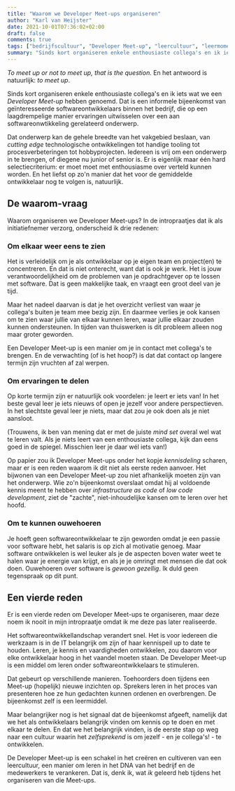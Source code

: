 ```yaml
---
title: "Waarom we Developer Meet-ups organiseren"
author: "Karl van Heijster"
date: 2021-10-01T07:36:02+02:00
draft: false
comments: true
tags: ["bedrijfscultuur", "Developer Meet-up", "leercultuur", "leermoment", "procesverbetering", "samenwerking", "waarde", "werkplezier"]
summary: "Sinds kort organiseren enkele enthousiaste collega's en ik iets wat we een *Developer Meet-up* hebben genoemd. Dat is een informele bijeenkomst van geïnteresseerde softwareontwikkelaars binnen het bedrijf, die op een laagdrempelige manier ervaringen uitwisselen over een aan softwareonwtikkeling gerelateerd onderwerp. Waarom organiseren we Developer Meet-ups? In de intropraatjes dat ik als initiatiefnemer verzorg, onderscheid ik drie redenen."
---
```


*To meet up or not to meet up, that is the question.* En het antwoord is natuurlijk: *to meet up*.


Sinds kort organiseren enkele enthousiaste collega's en ik iets wat we een *Developer Meet-up* hebben genoemd. Dat is een informele bijeenkomst van geïnteresseerde softwareontwikkelaars binnen het bedrijf, die op een laagdrempelige manier ervaringen uitwisselen over een aan softwareonwtikkeling gerelateerd onderwerp. 


Dat onderwerp kan de gehele breedte van het vakgebied beslaan, van *cutting edge* technologische ontwikkelingen tot handige tooling tot procesverbeteringen tot hobbyprojecten. Iedereen is vrij om een onderwerp in te brengen, of diegene nu junior of senior is. Er is eigenlijk maar één hard selectiecriterium: er moet moet met enthousiasme over verteld kunnen worden. En het liefst op zo'n manier dat het voor de gemiddelde ontwikkelaar nog te volgen is, natuurlijk.


## De waarom-vraag


Waarom organiseren we Developer Meet-ups? In de intropraatjes dat ik als initiatiefnemer verzorg, onderscheid ik drie redenen:


### Om elkaar weer eens te zien


Het is verleidelijk om je als ontwikkelaar op je eigen team en project(en) te concentreren. En dat is niet onterecht, want dat is ook je werk. Het is jouw verantwoordelijkheid om de problemen van je opdrachtgever op te lossen met software. Dat is geen makkelijke taak, en vraagt een groot deel van je tijd.


Maar het nadeel daarvan is dat je het overzicht verliest van waar je collega's buiten je team mee bezig zijn. En daarmee verlies je ook kansen om te zien waar jullie van elkaar kunnen leren, waar jullie elkaar zouden kunnen ondersteunen. In tijden van thuiswerken is dit probleem alleen nog maar groter geworden. 


Een Developer Meet-up is een manier om je in contact met collega's te brengen. En de verwachting (of is het hoop?) is dat dat contact op langere termijn zijn vruchten af zal werpen.


### Om ervaringen te delen


Op korte termijn zijn er natuurlijk ook voordelen: je leert er iets van! In het beste geval leer je iets nieuws of open je jezelf voor andere perspectieven. In het slechtste geval leer je niets, maar dat zou je ook doen als je niet aansloot. 


(Trouwens, ik ben van mening dat er met de juiste *mind set* overal wel wat te leren valt. Als je niets leert van een enthousiaste collega, kijk dan eens goed in de spiegel. Misschien leer je daar wél iets van!) 


Op papier zou ik Developer Meet-ups onder het kopje *kennisdeling* scharen, maar er is een reden waarom ik dit niet als eerste reden aanvoer. Het bijwonen van een Developer Meet-up zou niet afhankelijk moeten zijn van het onderwerp. Wie zo'n bijeenkomst overslaat omdat hij al voldoende kennis meent te hebben over *infrastructure as code* of *low code development*, ziet de "zachte", niet-inhoudelijke kansen om te leren over het hoofd.


### Om te kunnen ouwehoeren


Je hoeft geen softwareontwikkelaar te zijn geworden omdat je een passie voor software hebt, het salaris is op zich al motivatie genoeg. Maar software ontwikkelen is wel leuker als je de aspecten boven water weet te halen waar je energie van krijgt, en als je je omringt met mensen die dat ook doen. Ouwehoeren over software is *gewoon gezellig*. Ik duld geen tegenspraak op dit punt.


## Een vierde reden


Er is een vierde reden om Developer Meet-ups te organiseren, maar deze noem ik nooit in mijn intropraatje omdat ik me deze pas later realiseerde. 


Het softwareontwikkellandschap verandert snel. Het is voor iedereen die werkzaam is in de IT belangrijk om zijn of haar kennispeil up to date te houden. Leren, je kennis en vaardigheden ontwikkelen, zou daarom voor elke ontwikkelaar hoog in het vaandel moeten staan. De Developer Meet-up is een middel om leren onder softwareontwikkelaars te stimuleren.


Dat gebeurt op verschillende manieren. Toehoorders doen tijdens een Meet-up (hopelijk) nieuwe inzichten op. Sprekers leren in het proces van presenteren hoe ze hun gedachten kunnen ordenen en overbrengen. De bijeenkomst zelf is een leermiddel.  


Maar belangrijker nog is het signaal dat de bijeenkomst afgeeft, namelijk dat we het als ontwikkelaars belangrijk vinden om kennis op te doen en met elkaar te delen. En dat we het belangrijk vinden, is de eerste stap op weg naar een cultuur waarin het *zelfsprekend* is om jezelf - en je collega's! - te ontwikkelen.


De Developer Meet-up is een schakel in het creëren en cultiveren van een leercultuur, een manier om leren in het DNA van het bedrijf en de medewerkers te verankeren. Dat is, denk ik, wat *ik* geleerd heb tijdens het organiseren van die Meet-ups.
